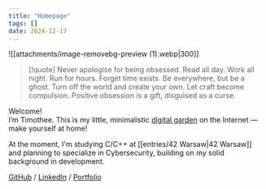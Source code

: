 ```yaml
---
title: "Homepage"
tags: []
date: 2024-12-17
---
```


![[attachments/image-removebg-preview (1).webp|300]]

> [!quote]
> Never apologise for being obsessed. Read all day. Work all night. Run for hours. Forget time exists. Be everywhere, but be a ghost. Turn off the world and create your own. Let craft become compulsion. Positive obsession is a gift, disguised as a curse.

Welcome! <br/>
I’m Timothee. This is my little, minimalistic [digital garden](https://jzhao.xyz/posts/networked-thought) on the Internet — make yourself at home!

At the moment, I'm studying C/C++ at [[entries/42 Warsaw|42 Warsaw]] and planning to specialize in Cybersecurity, building on my solid background in development.

[GitHub](https://github.com/devnyxie) / [LinkedIn](https://www.linkedin.com/in/talmkg) / [Portfolio](https://www.devnyxie.com/projects)
